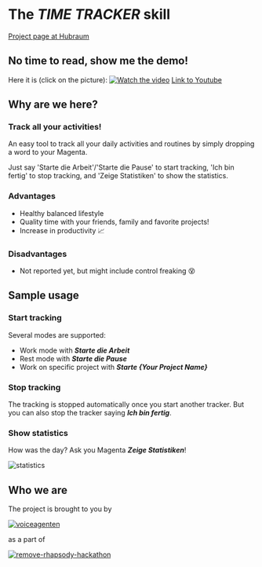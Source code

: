 # The _TIME TRACKER_ skill

[Project page at Hubraum](https://remote-rhapsody-platform.hubraum.com/#/projects/5fbb8cbe7e2b89001b4c2c22)

## No time to read, show me the demo!
Here it is (click on the picture): 
[![Watch the video](https://img.youtube.com/vi/tPiLchjR8Qc/maxresdefault.jpg)](https://www.youtube.com/watch?v=tPiLchjR8Qc)
[Link to Youtube](https://www.youtube.com/watch?v=tPiLchjR8Qc)
## Why are we here?
### Track all your activities!
An easy tool to track all your daily activities and routines by simply dropping a word to your Magenta. 

Just say 'Starte die Arbeit'/'Starte die Pause' to start tracking, 'Ich bin fertig' to stop tracking, and 'Zeige Statistiken' to show the statistics.

### Advantages
* Healthy balanced lifestyle
* Quality time with your friends, family and favorite projects!
* Increase in productivity :chart_with_upwards_trend:

### Disadvantages
* Not reported yet, but might include control freaking :dizzy_face:

## Sample usage

### Start tracking 
Several modes are supported:
* Work mode with ***Starte die Arbeit***
* Rest mode with ***Starte die Pause***
* Work on specific project with ***Starte {Your Project Name}***

### Stop tracking
The tracking is stopped automatically once you start another tracker. But you can also stop the tracker saying ***Ich bin fertig***. 

### Show statistics
How was the day? Ask you Magenta ***Zeige Statistiken***!

![statistics](https://s3.amazonaws.com/briefing.sounds/photo_2020-12-10_20-28-53.jpg)



## Who we are 

The project is brought to you by

[![voiceagenten](https://jimdo-storage.freetls.fastly.net/image/70794107/fc77862d-4694-43a5-9a14-c105f6fd1c47.png)](https://voiceagenten.com)

as a part of

[![remove-rhapsody-hackathon](https://res.cloudinary.com/ideation/image/upload/w_1920,c_fit,q_auto,f_auto,dpr_auto/n8bgtrq7zfatrjwh14rb)](https://remote-rhapsody-platform.hubraum.com/)


